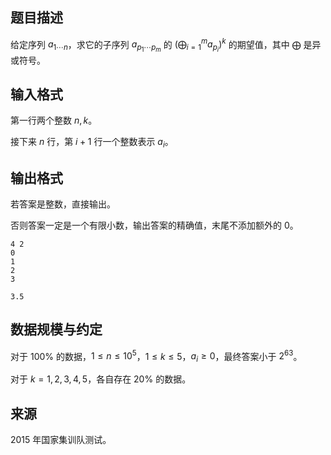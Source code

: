 ## 题目描述

给定序列 $a_{1\cdots n}$，求它的子序列 $a_{p_1\cdots p_m}$ 的 $(\bigoplus_{i=1}^m a_{p_i})^k$ 的期望值，其中 $\bigoplus$ 是异或符号。

## 输入格式

第一行两个整数 $n,k$。

接下来 $n$ 行，第 $i+1$ 行一个整数表示 $a_i$。

## 输出格式

若答案是整数，直接输出。

否则答案一定是一个有限小数，输出答案的精确值，末尾不添加额外的 $0$。

```input1
4 2
0
1
2
3
```

```output1
3.5
```

## 数据规模与约定

对于 $100\%$ 的数据，$1\leq n\leq 10^5$，$1\leq k\leq 5$，$a_i\ge 0$，最终答案小于 $2^{63}$。

对于 $k=1,2,3,4,5$，各自存在 $20\%$ 的数据。

## 来源

$2015$ 年国家集训队测试。